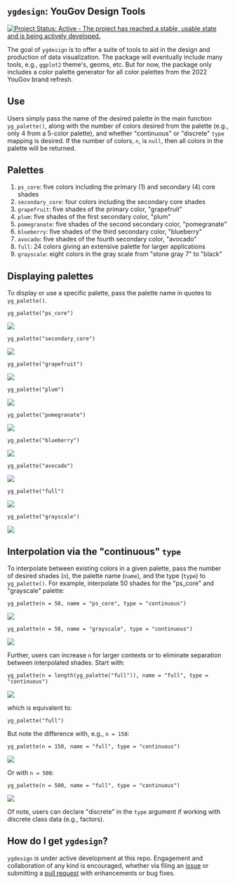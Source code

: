 ## `ygdesign`: YouGov Design Tools

[![Project Status: Active - The project has reached a stable, usable state and is being actively developed.](http://www.repostatus.org/badges/latest/active.svg)](http://www.repostatus.org/#active)

The goal of `ygdesign` is to offer a suite of tools to aid in the design and production of data visualization. The package will eventually include many tools, e.g., `ggplot2` theme's, geoms, etc. But for now, the package only includes a color palette generator for all color palettes from the 2022 YouGov brand refresh.

## Use

Users simply pass the name of the desired palette in the main function `yg_palette()`, along with the number of colors desired from the palette (e.g., only 4 from a 5-color palette), and whether "continuous" or "discrete" `type` mapping is desired. If the number of colors, `n`, is `null`, then all colors in the palette will be returned.

## Palettes 

1. `ps_core`: five colors including the primary (1) and secondary (4) core shades
2. `secondary_core`: four colors including the secondary core shades
3. `grapefruit`: five shades of the primary color, "grapefruit"
4. `plum`: five shades of the first secondary color, "plum"
5. `pomegranate`: five shades of the second secondary color, "pomegranate"
6. `blueberry`: five shades of the third secondary color, "blueberry"
7. `avocado`: five shades of the fourth secondary color, "avocado"
8. `full`: 24 colors giving an extensive palette for larger applications
9. `grayscale`: eight colors in the gray scale from "stone gray 7" to "black"

## Displaying palettes

To display or use a specific palette, pass the palette name in quotes to `yg_palette()`.

```{r}
yg_palette("ps_core")
```
![](figs/one.png)

```{r}
yg_palette("secondary_core")
```
![](figs/two.png)

```{r}
yg_palette("grapefruit")
```
![](figs/three.png)

```{r}
yg_palette("plum")
```
![](figs/four.png)

```{r}
yg_palette("pomegranate")
```
![](figs/five.png)

```{r}
yg_palette("blueberry")
```
![](figs/six.png)

```{r}
yg_palette("avocado")
```
![](figs/seven.png)

```{r}
yg_palette("full")
```
![](figs/eight.png)

```{r}
yg_palette("grayscale")
```
![](figs/nine.png)

## Interpolation via the "continuous" `type`

To interpolate between existing colors in a given palette, pass the number of desired shades (`n`), the palette name (`name`), and the type (`type`) to `yg_palette()`. For example, interpolate 50 shades for the "ps_core" and "grayscale" palette:

```{r}
yg_palette(n = 50, name = "ps_core", type = "continuous")
```
![](figs/ten.png)

```{r}
yg_palette(n = 50, name = "grayscale", type = "continuous")
```
![](figs/eleven.png)

Further, users can increase `n` for larger contexts or to eliminate separation between interpolated shades. Start with: 

```{r}
yg_palette(n = length(yg_palette("full")), name = "full", type = "continuous")
```
![](figs/twelve.png)

which is equivalent to:

```{r}
yg_palette("full")
```

But note the difference with, e.g., `n = 150`:

```{r}
yg_palette(n = 150, name = "full", type = "continuous")
```
![](figs/thirteen.png)

Or with `n = 500`:

```{r}
yg_palette(n = 500, name = "full", type = "continuous")
```
![](figs/fourteen.png)

Of note, users can declare "discrete" in the `type` argument if working with discrete class data (e.g., factors).

## How do I get `ygdesign`? 

`ygdesign` is under active development at this repo. Engagement and collaboration of any kind is encouraged, whether via filing an [issue](https://github.com/pdwaggoner/ygdesign/issues) or submitting a [pull request](https://github.com/pdwaggoner/ygdesign/pulls) with enhancements or bug fixes. 
